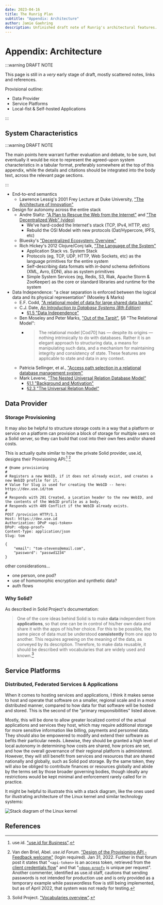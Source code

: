 ```yaml
---
date: 2023-04-16
title: The Runrig Plan
subtitle: "Appendix: Architecture"
author: Jamie Gaehring
description: Unfinished draft note of Runrig's architectural features.
---
```


# Appendix: Architecture
:::warning DRAFT NOTE

This page is still in a _very_ early stage of draft, mostly scattered notes,
links and references.

Provisional outline:
- Data Provider
- Service Platforms
- Local-fist & Self-hosted Applications

:::

## System Characteristics
:::warning DRAFT NOTE

The main points here warrant further evaluation and debate, to be sure, but eventually it would be nice to represent the agreed-upon system characteristics in a tabular format, preferably somewhere at the top of this appendix, while the details and citations should be integrated into the body text, across the relevant page sections.

:::

- End-to-end semantics
  - Lawrence Lessig's 2001 Frey Lecture at Duke University, ["The Architecture of Innovation"](https://scholarship.law.duke.edu/dlj/vol51/iss6/2/)
- Design for autonomy across the entire stack
  - Andre Staltz: ["A Plan to Rescue the Web from the Internet"](https://staltz.com/a-plan-to-rescue-the-web-from-the-internet.html) and ["The Decentralized Web" (video)](https://www.youtube.com/watch?v=izQFMADw70w&t=560s)
    - We've hard-coded the Internet's stack (TCP, IPv4, HTTP, etc)
    - Rebuild the OSI Model with new protocols (Dat/Hypercore, IPFS, etc)
  - Bluesky's ["Decentralized Ecosystem: Overview"](https://gitlab.com/bluesky-community1/decentralized-ecosystem/-/blob/ab63b57f13ddea7f4adacf041d3f8c392c73bfdb/README.md)
  - Rich Hickey's 2012 Clojure/Conj talk, ["The Language of the System"](https://github.com/matthiasn/talk-transcripts/blob/d644becd0f4eebb3a165a63b3bdf1e8d6b881d33/Hickey_Rich/LanguageSystem.md)
    - Application Stack vs. System Stack
    - Protocols (eg, TCP, UDP, HTTP, Web Sockets, etc) as the language primitives for the entire system
    - Self-describing data formats with _in-band_ schema definitions (XML, Avro, EDN), also as system primitives
    - Simple System Services (eg, Redis, S3, Riak, Apache Storm & ZooKeeper) as the core or standard libraries and runtime for the system
- Data Independence: "a clear separation is enforced between the logical data
and its physical representation" (Moseley & Marks)
  - E.F. Codd, ["A relational model of data for large shared data
    banks"](https://dl.acm.org/doi/10.1145/362384.362685)
  - C.J. Date, [_An Introduction to Database Systems (8th
    Edition)_](https://archive.org/details/introductiontoda0000date)
    - [§1.5 "Data
      Independence"](https://archive.org/details/introductiontoda0000date/page/n53/mode/2up)
  - Ben Moseley and Peter Marks, ["Out of the
    Tarpit"](https://www.recurse.com/blog/51-paper-of-the-week-out-of-the-tar-pit),
    §8 "The Relational Model":
    - > The relational model [Cod70] has — despite its origins — nothing
      intrinsically to do with databases. Rather it is an elegant approach to
      structuring data, a means for manipulating such data, and a mechanism for
      maintaining integrity and consistency of state. These features are
      applicable to state and data in any context.
  - Patricia Sellinger, et al., ["Access path selection in a relational database
    management system"](https://dl.acm.org/doi/10.1145/582095.582099)
  - Mark Levene, ["The Nested Universal Relation Database
    Model"](https://archive.org/details/nesteduniversalr0595leve)
    - [§1.1 "Background and
      Motivation"](https://archive.org/details/nesteduniversalr0595leve/page/1/mode/2up)
    - [§2.3 "The Universal Relation
      Model"](https://archive.org/details/nesteduniversalr0595leve/page/29/mode/2up)

## Data Provider
### Storage Provisioning
It may also be helpful to structure storage costs in a way that a platform or
service on a platform can provision a block of storage for multiple users on a
Solid server, so they can build that cost into their own fees and/or shared
costs.

This is actually quite similar to how the private Solid provider, use.id,
designs their Provisioning API:[^use.id] [^provisioning]

```http
# @name provisioning
#
# Registers a new WebID, if it does not already exist, and creates a new WebID profile for it.
# Value for Slug is used for creating the WebID -- here: https://dev.use.id/tom
#
# Responds with 201 Created, a Location header to the new WebID, and the contents of the WebID profile as a body.
# Responds with 409 Conflict if the WebID already exists.
#
POST /provision HTTP/1.1
Host: https://dev.use.id
Authorization: DPoP <api-token>
DPoP: <dpop-proof>
Content-Type: application/json
Slug: tom

{
    "email": "tom-stevens@email.com",
    "password": "passwd1234"
}
```

other considerations...
- one person, one pod?
- use of homomorphic encryption and synthetic data?
- auth flows

### Why Solid?
As described in Solid Project's documentation:

> One of the core ideas behind Solid is to make __data__ independent from
> __applications__, so that one can be in control of his/her own data and share
> it with the apps of his/her choice. For this to be possible, the same piece of
> data must be understood __consistently__ from one app to another. This
> requires agreeing on the meaning of the data, as conveyed by its description.
> Therefore, to make data reusable, it should be described with vocabularies
> that are widely used and known.[^vocabularies]

## Service Platforms
### Distributed, Federated Services & Applications
When it comes to hosting services and applications, I think it makes sense to
host and operate that software on a smaller, regional scale and in a more
distributed manner, compared to how data for that software will be hosted and
stored. This is the second of the "primary responsibilities" listed above.

Mostly, this will be done to allow greater localized control of the actual
applications and services they host, which may require additional storage for
more sensitive information like billing, payments and personnel data. They
should also be empowered to modify and extend their software as befits their
particular needs. Likewise, they should be granted a high level of local
autonomy in determining how costs are shared, how prices are set, and how the
overall governance of their regional platform is administered. However, they
will still benefit from services and resources that are shared nationally and
globally, such as Solid pod storage. By the same token, they will also be
obliged to contribute finances or resources globally and abide by the terms set
by those broader governing bodies, though ideally any restrictions would be kept
minimal and enforcement rarely called for in practice.

It might be helpful to illustrate this with a stack diagram, like the ones used
for illustrating architecture of the Linux kernel and similar technology
systems:

![Stack diagram of the Linux
kernel](https://upload.wikimedia.org/wikipedia/commons/9/99/Linux_kernel_and_OpenGL_video_games.svg)

## References
[^use.id]: use.id. ["use.id for Business"](https://get.use.id/business).
[^provisioning]: Van den Briel, Abel. _use.id Forum_. ["Design of the
Provisioning API - Feedback
welcome"](https://forum.use.id/t/design-of-the-provisioning-api-feedback-welcome/40)
(login required). Jan 31, 2022. Further in that forum post it states that
"`<api-token>` is an access token, retrieved from the [client credentials
flow](https://forum.use.id/t/how-to-access-use-ids-api-with-your-apps-webid/62)"
and that
"[`<dpop-proof>`](https://forum.use.id/t/how-to-create-a-dpop-proof-header/63)
is unique per request". Another commenter, identified as use.id staff, cautions
that sending passwords is not intended for production use and is only provided
as a temporary example while passwordless flow is still being implemented, but
as of April 2022, that system was not ready for testing.
[^vocabularies]: Solid Project. ["Vocabularies
    overview"](https://solidproject.org/developers/vocabularies).
